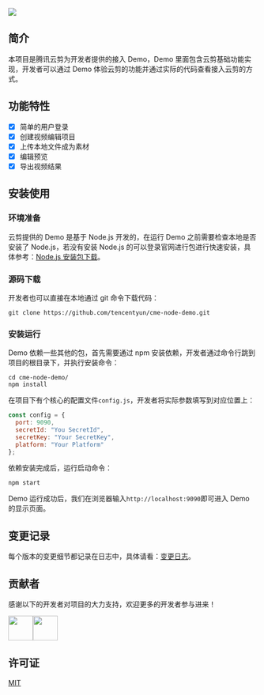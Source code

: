 ![](https://main.qcloudimg.com/raw/17831a2c06a9b16fc26d35571d616cfc.jpg)

## 简介
本项目是腾讯云剪为开发者提供的接入 Demo，Demo 里面包含云剪基础功能实现，开发者可以通过 Demo 体验云剪的功能并通过实际的代码查看接入云剪的方式。

## 功能特性
* [x] 简单的用户登录
* [x] 创建视频编辑项目
* [x] 上传本地文件成为素材
* [x] 编辑预览
* [x] 导出视频结果

## 安装使用
### 环境准备
云剪提供的 Demo 是基于 Node.js 开发的，在运行 Demo 之前需要检查本地是否安装了 Node.js，若没有安装 Node.js 的可以登录官网进行包进行快速安装，具体参考：[Node.js 安装包下载](https://nodejs.org)。

### 源码下载
开发者也可以直接在本地通过 git 命令下载代码：
```
git clone https://github.com/tencentyun/cme-node-demo.git
```
### 安装运行
Demo 依赖一些其他的包，首先需要通过 npm 安装依赖，开发者通过命令行跳到项目的根目录下，并执行安装命令：
```
cd cme-node-demo/
npm install
```
在项目下有个核心的配置文件`config.js`，开发者将实际参数填写到对应位置上：
```js
const config = {
  port: 9090,
  secretId: "You SecretId",
  secretKey: "Your SecretKey",
  platform: "Your Platform"
};
```

依赖安装完成后，运行启动命令：
```
npm start
```
Demo 运行成功后，我们在浏览器输入`http://localhost:9090`即可进入 Demo 的显示页面。

## 变更记录
每个版本的变更细节都记录在日志中，具体请看：[变更日志](https://github.com/tencentyun/cme-node-demo/releases)。

## 贡献者
感谢以下的开发者对项目的大力支持，欢迎更多的开发者参与进来！

<a href="https://github.com/xujianguo"><img width=50 height=50 src="https://avatars1.githubusercontent.com/u/7297536?s=60&v=4" /></a><a href="https://github.com/Saro50"><img width=50 height=50 src="https://avatars3.githubusercontent.com/u/1996216?s=60&v=4" /></a>

## 许可证
[MIT](https://github.com/tencentyun/cme-node-demo/blob/master/LICENSE)
